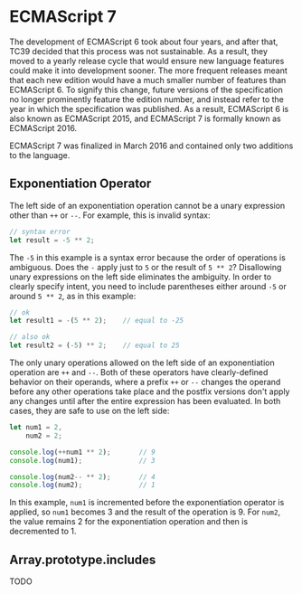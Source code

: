 # ECMAScript 7

The development of ECMAScript 6 took about four years, and after that, TC39 decided that this process was not sustainable. As a result, they moved to a yearly release cycle that would ensure new language features could make it into development sooner. The more frequent releases meant that each new edition would have a much smaller number of features than ECMAScript 6. To signify this change, future versions of the specification no longer prominently feature the edition number, and instead refer to the year in which the specification was published. As a result, ECMAScript 6 is also known as ECMAScript 2015, and ECMAScript 7 is formally known as ECMAScript 2016.

ECMAScript 7 was finalized in March 2016 and contained only two additions to the language.


## Exponentiation Operator






The left side of an exponentiation operation cannot be a unary expression other than `++` or `--`. For example, this is invalid syntax:

```js
// syntax error
let result = -5 ** 2;
```

The `-5` in this example is a syntax error because the order of operations is ambiguous. Does the `-` apply just to `5` or the result of `5 ** 2`? Disallowing unary expressions on the left side eliminates the ambiguity. In order to clearly specify intent, you need to include parentheses either around `-5` or around `5 ** 2`, as in this example:

```js
// ok
let result1 = -(5 ** 2);    // equal to -25

// also ok
let result2 = (-5) ** 2;    // equal to 25
```

The only unary operations allowed on the left side of an exponentiation operation are `++` and `--`. Both of these operators have clearly-defined behavior on their operands, where a prefix `++` or `--` changes the operand before any other operations take place and the postfix versions don't apply any changes until after the entire expression has been evaluated. In both cases, they are safe to use on the left side:

```js
let num1 = 2,
    num2 = 2;

console.log(++num1 ** 2);       // 9
console.log(num1);              // 3

console.log(num2-- ** 2);       // 4
console.log(num2);              // 1
```

In this example, `num1` is incremented before the exponentiation operator is applied, so `num1` becomes 3 and the result of the operation is 9. For `num2`, the value remains 2 for the exponentiation operation and then is decremented to 1.

## Array.prototype.includes

TODO
